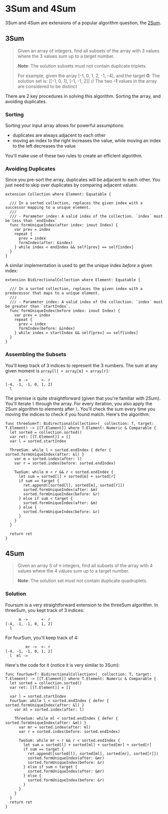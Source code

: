 # 3Sum and 4Sum

3Sum and 4Sum are extensions of a popular algorithm question, the [2Sum][5]. 

## 3Sum

> Given an array of integers, find all subsets of the array with 3 values where the 3 values sum up to a target number. 
>
> **Note**: The solution subsets must not contain duplicate triplets.
>
> For example, given the array [-1, 0, 1, 2, -1, -4], and the target **0**:
> The solution set is: [[-1, 0, 1], [-1, -1, 2]] // The two **-1** values in the array are considered to be distinct

There are 2 key procedures in solving this algorithm. Sorting the array, and avoiding duplicates.

### Sorting

Sorting your input array allows for powerful assumptions:

* duplicates are always adjacent to each other
* moving an index to the right increases the value, while moving an index to the left decreases the value

You'll make use of these two rules to create an efficient algorithm.

### Avoiding Duplicates

Since you pre-sort the array, duplicates will be adjacent to each other. You just need to skip over duplicates by comparing adjacent values:

```
extension Collection where Element: Equatable {
  
  /// In a sorted collection, replaces the given index with a successor mapping to a unique element.
  ///
  /// - Parameter index: A valid index of the collection. `index` must be less than `endIndex`
  func formUniqueIndex(after index: inout Index) {
    var prev = index
    repeat {
      prev = index
      formIndex(after: &index)
    } while index < endIndex && self[prev] == self[index]
  }
}
```

A similar implementation is used to get the unique index *before* a given index:

```
extension BidirectionalCollection where Element: Equatable {
  
  /// In a sorted collection, replaces the given index with a predecessor that maps to a unique element.
  ///
  /// - Parameter index: A valid index of the collection. `index` must be greater than `startIndex`.
  func formUniqueIndex(before index: inout Index) {
    var prev = index
    repeat {
      prev = index
      formIndex(before: &index)
    } while index > startIndex && self[prev] == self[index]
  }
}
```

### Assembling the Subsets

You'll keep track of 3 indices to represent the 3 numbers. The sum at any given moment is `array[l] + array[m] + array[r]`:

```
      m ->      <- r
[-4, -1, -1, 0, 1, 2]
  l   
```

The premise is quite straightforward (given that you're familiar with 2Sum). You'll iterate `l` through the array. For every iteration, you also apply the 2Sum algorithm to elements after `l`. You'll check the sum every time you moving the indices to check if you found match. Here's the algorithm:

```
func threeSum<T: BidirectionalCollection>(_ collection: T, target: T.Element) -> [[T.Element]] where T.Element: Numeric & Comparable {
  let sorted = collection.sorted()
  var ret: [[T.Element]] = []
  var l = sorted.startIndex
  
  ThreeSum: while l < sorted.endIndex { defer { sorted.formUniqueIndex(after: &l) }
    var m = sorted.index(after: l)
    var r = sorted.index(before: sorted.endIndex)
    
    TwoSum: while m < r && r < sorted.endIndex { 
      let sum = sorted[l] + sorted[m] + sorted[r]
      if sum == target {
        ret.append([sorted[l], sorted[m], sorted[r]])
        sorted.formUniqueIndex(after: &m)
        sorted.formUniqueIndex(before: &r)
      } else if sum < target {
        sorted.formUniqueIndex(after: &m)
      } else {
        sorted.formUniqueIndex(before: &r)
      }
    }
  }
  
  return ret
}
```

## 4Sum

> Given an array S of n integers, find all subsets of the array with 4 values where the 4 values sum up to a target number. 
>
> **Note**: The solution set must not contain duplicate quadruplets.

### Solution

Foursum is a very straightforward extension to the threeSum algorithm. In threeSum, you kept track of 3 indices:

```
      m ->      <- r
[-4, -1, -1, 0, 1, 2]
  l   
```

For fourSum, you'll keep track of 4:

```
         mr ->  <- r
[-4, -1, -1, 0, 1, 2]
  l  ml -> 
```

Here's the code for it (notice it is very similar to 3Sum):

```
func fourSum<T: BidirectionalCollection>(_ collection: T, target: T.Element) -> [[T.Element]] where T.Element: Numeric & Comparable {
  let sorted = collection.sorted()
  var ret: [[T.Element]] = []
  
  var l = sorted.startIndex
  FourSum: while l < sorted.endIndex { defer { sorted.formUniqueIndex(after: &l) }
    var ml = sorted.index(after: l)
    
    ThreeSum: while ml < sorted.endIndex { defer { sorted.formUniqueIndex(after: &ml) }
      var mr = sorted.index(after: ml)
      var r = sorted.index(before: sorted.endIndex)
      
      TwoSum: while mr < r && r < sorted.endIndex {
        let sum = sorted[l] + sorted[ml] + sorted[mr] + sorted[r]
        if sum == target {
          ret.append([sorted[l], sorted[ml], sorted[mr], sorted[r]])
          sorted.formUniqueIndex(after: &mr)
          sorted.formUniqueIndex(before: &r)
        } else if sum < target {
          sorted.formUniqueIndex(after: &mr)
        } else {
          sorted.formUniqueIndex(before: &r)
        }
      }
    }
  }
  return ret
}
```

[5]:	https://github.com/raywenderlich/swift-algorithm-club/tree/master/Two-Sum%20Problem
